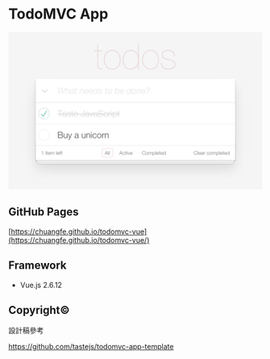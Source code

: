 # TodoMVC App

![](https://github.com/tastejs/todomvc-app-css/raw/master/screenshot.png)


## GitHub Pages

[https://chuangfe.github.io/todomvc-vue](https://chuangfe.github.io/todomvc-vue/)


## Framework

- Vue.js 2.6.12


## Copyright©

設計稿參考

https://github.com/tastejs/todomvc-app-template
